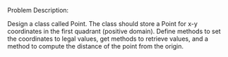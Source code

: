 Problem Description:

Design a class called Point. 
The class should store a Point for x-y coordinates in the first quadrant (positive domain). 
Define methods to set the coordinates to legal values, get methods to retrieve values, 
and a method to compute the distance of the point from the origin.   
